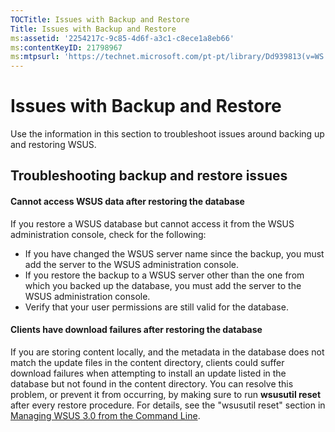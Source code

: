 ```yaml
---
TOCTitle: Issues with Backup and Restore
Title: Issues with Backup and Restore
ms:assetid: '2254217c-9c85-4d6f-a3c1-c8ece1a8eb66'
ms:contentKeyID: 21798967
ms:mtpsurl: 'https://technet.microsoft.com/pt-pt/library/Dd939813(v=WS.10)'
---
```


Issues with Backup and Restore
==============================

Use the information in this section to troubleshoot issues around backing up and restoring WSUS.

Troubleshooting backup and restore issues
-----------------------------------------

#### Cannot access WSUS data after restoring the database

If you restore a WSUS database but cannot access it from the WSUS administration console, check for the following:

-   If you have changed the WSUS server name since the backup, you must add the server to the WSUS administration console.
-   If you restore the backup to a WSUS server other than the one from which you backed up the database, you must add the server to the WSUS administration console.
-   Verify that your user permissions are still valid for the database.

#### Clients have download failures after restoring the database

If you are storing content locally, and the metadata in the database does not match the update files in the content directory, clients could suffer download failures when attempting to install an update listed in the database but not found in the content directory. You can resolve this problem, or prevent it from occurring, by making sure to run **wsusutil reset** after every restore procedure. For details, see the "wsusutil reset" section in [Managing WSUS 3.0 from the Command Line](https://technet.microsoft.com/4d4b90e9-bbb2-429a-92c9-1e5388240416).
